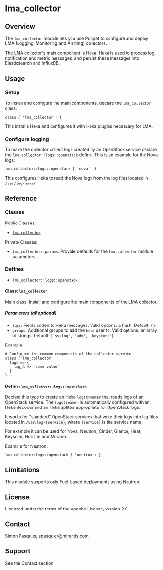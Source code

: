 # lma_collector

## Overview

The `lma_collector` module lets you use Puppet to configure and deploy LMA
(Logging, Monitoring and Alerting) collectors.

The LMA collector's main component is [Heka](http://hekad.readthedocs.org).
Heka is used to process log, notification and metric messages, and persist
these messages into Elasticsearch and InfluxDB.

## Usage

### Setup

To install and configure the main components, declare the `lma_collector`
class:

```puppet
class { 'lma_collector': }
```

This installs Heka and configures it with Heka plugins necessary for LMA.

### Configure logging

To make the collector collect logs created by an OpenStack service declare the
`lma_collector::logs::openstack` define. This is an example for the Nova logs:

```puppet
lma_collector::logs::openstack { 'nova': }
```

This configures Heka to read the Nova logs from the log files located in
`/var/log/nova/`.

## Reference

### Classes

Public Classes:

* [`lma_collector`](#class-lma_collector)

Private Classes:

* `lma_collector::params`: Provide defaults for the `lma_collector` module
  parameters.

### Defines

* [`lma_collector::logs::openstack`](#define-lma_collectorlogsopenstack)

#### Class: `lma_collector`

Main class. Install and configure the main components of the LMA collector.

##### Parameters (all optional)

* `tags`: Fields added to Heka messages. Valid options: a hash. Default: `{}`.
* `groups`: Additional groups to add the `heka` user to. Valid options: an array of strings. Default: `['syslog', 'adm', 'keystone']`.

Example:

```puppet
# Configure the common components of the collector service
class {'lma_collector':
  tags => {
    tag_A => 'some value'
  }
}
```

#### Define: `lma_collector::logs::openstack`

Declare this type to create an Heka `logstreamer` that reads logs of an
OpenStack service. The `logstreamer` is automatically configured with an Heka
decoder and an Heka splitter appropriate for OpenStack logs.

It works for "standard" OpenStack services that write their logs into log files
located in `/var/log/{service}`, where `{service}` is the service name.

For example it can be used for Nova, Neutron, Cinder, Glance, Heat, Keysone,
Horizon and Murano.

Example for Neutron:

```puppet
lma_collector:logs::openstack { 'neutron': }
```

Limitations
-----------

This module supports only Fuel-based deployments using Neutron.

License
-------

Licensed under the terms of the Apache License, version 2.0.

Contact
-------

Simon Pasquier, <spasquier@mirantis.com>

Support
-------

See the Contact section.
